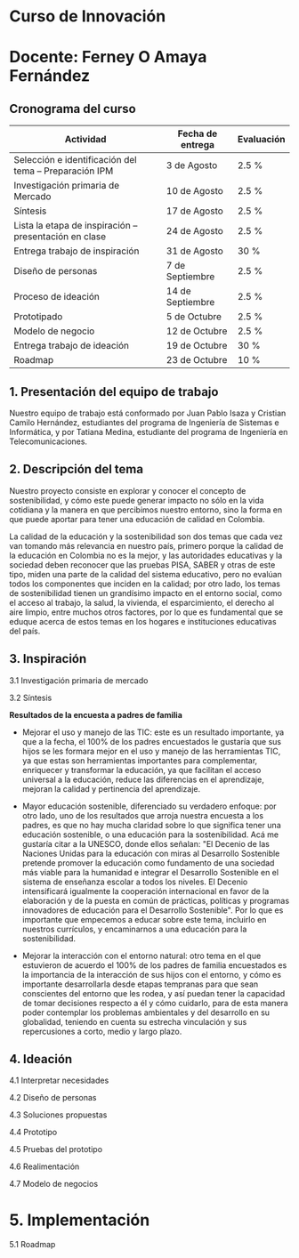 # Curso de Innovación
# Docente: Ferney O Amaya Fernández

## Cronograma del curso

|Actividad|Fecha de entrega|Evaluación|
|---|---|---|
|Selección e identificación del tema – Preparación IPM|3 de Agosto|2.5 %|
|Investigación primaria de Mercado	|10 de Agosto	|2.5 %|
|Síntesis	|17 de Agosto	|2.5 %|
|Lista la etapa de inspiración – presentación en clase	|24 de Agosto	|2.5 %|
|Entrega trabajo de inspiración	|31 de Agosto	|30 %|
|Diseño de personas	|7 de Septiembre | 2.5 %|
|Proceso de ideación	|14 de Septiembre |2.5 %|
|Prototipado	|5 de Octubre	| 2.5 %|
|Modelo de negocio	|12 de Octubre	|2.5 %|
|Entrega trabajo de ideación	|19 de Octubre	|30 %|
|Roadmap	|23 de Octubre	|10 %|

## 1. Presentación del equipo de trabajo

Nuestro equipo de trabajo está conformado por Juan Pablo Isaza y Cristian Camilo Hernández, estudiantes del programa de Ingeniería de Sistemas e Informática, y por Tatiana Medina, estudiante del programa de Ingeniería en Telecomunicaciones.

## 2. Descripción del tema

Nuestro proyecto consiste en explorar y conocer el concepto de sostenibilidad, y cómo este puede generar impacto no sólo en la vida cotidiana y la manera en que percibimos nuestro entorno, sino la forma en que puede aportar para tener una educación de calidad en Colombia.

La calidad de la educación y la sostenibilidad son dos temas que cada vez van tomando más relevancia en nuestro país, primero porque la calidad de la educación en Colombia no es la mejor, y las autoridades educativas y la sociedad deben reconocer que las pruebas PISA, SABER y otras de este tipo, miden una parte de la calidad del sistema educativo, pero no evalúan todos los componentes que inciden en la calidad; por otro lado, los temas de sostenibilidad tienen un grandísimo impacto en el entorno social, como el acceso al trabajo, la salud, la vivienda, el esparcimiento, el derecho al aire limpio, entre muchos otros factores, por lo que es fundamental que se eduque acerca de estos temas en los hogares e instituciones educativas del país.

## 3. Inspiración
3.1	Investigación primaria de mercado

3.2	Síntesis

**Resultados de la encuesta a padres de familia**

- Mejorar el uso y manejo de las TIC: este es un resultado importante, ya que a la fecha, el 100% de los padres encuestados le gustaría que sus hijos se les formara mejor en el uso y manejo de las herramientas TIC, ya que estas son herramientas importantes para complementar, enriquecer y transformar la educación, ya que facilitan el acceso universal a la educación, reduce las diferencias en el aprendizaje, mejoran la calidad y pertinencia del aprendizaje.

- Mayor educación sostenible, diferenciado su verdadero enfoque: por otro lado, uno de los resultados que arroja nuestra encuesta a los padres, es que no hay mucha claridad sobre lo que significa tener una educación sostenible, o una educación para la sostenibilidad. Acá me gustaría citar a la UNESCO, donde ellos señalan: "El Decenio de las Naciones Unidas para la educación con miras al Desarrollo Sostenible pretende promover la educación como fundamento de una sociedad más viable para la humanidad e integrar el Desarrollo Sostenible en el sistema de enseñanza escolar a todos los niveles. El Decenio intensificará igualmente la cooperación internacional en favor de la elaboración y de la puesta en común de prácticas, políticas y programas innovadores de educación para el Desarrollo Sostenible". Por lo que es importante que empecemos a educar sobre este tema, incluirlo en nuestros currículos, y encaminarnos a una educación para la sostenibilidad.

- Mejorar la interacción con el entorno natural: otro tema en el que estuvieron de acuerdo el 100% de los padres de familia encuestados es la importancia de la interacción de sus hijos con el entorno, y cómo es importante desarrollarla desde etapas tempranas para que sean conscientes del entorno que les rodea, y así puedan tener la capacidad de tomar decisiones respecto a él y cómo cuidarlo, para de esta manera poder contemplar los problemas ambientales y del desarrollo en su globalidad, teniendo en cuenta su estrecha vinculación y sus repercusiones a corto, medio y largo plazo.

## 4. Ideación
4.1	Interpretar necesidades

4.2	Diseño de personas

4.3	Soluciones propuestas

4.4	Prototipo

4.5	Pruebas del prototipo

4.6	Realimentación

4.7	Modelo de negocios

# 5. Implementación

5.1	Roadmap
